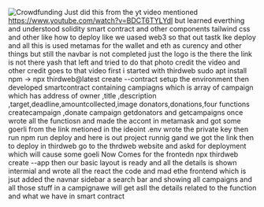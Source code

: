 
![Crowdfunding](https://i.ibb.co/k6pj0Qt/htum-6.png)
Just did this from the yt video mentioned https://www.youtube.com/watch?v=BDCT6TYLYdI but learned everthing and understood solidity smart contract and other components tailwind css and other like how to deploy like we uased web3 so that out tastk lke deploy and all this is used metamas for the wallet and eth as curency and other things but still the navbar is not completed just the logo is the there the link is not there yash that left and tried to do that photo credit the video and other credit goes to that video
first i started with  thirdweb sudo apt install npm -> npx thirdweb@latest create --contract setup the environment then developed smartcontract containing campiagns which is array of campaign which has address of owner ,title ,description ,target,deadline,amountcollected,image donators,donations,four functions createcampaign ,donate campaign getdonators and getcampaigns  once wrote all the functiosn and made the accont in metamask and got some goerli from the link metioned in the ideoint .env wrote the private key then run npm run deploy and here is out project runnig gand we got the link then to deploy in thirdweb go to the thrdweb website and askd for deployment which will cause some goeli 
Now Comes for the frontedn npx thirdweb create --app then our basic layout is ready and all the details is shown intermial and wrote all the react the code and mad ethe frontend which is jsut added the navnar sidebar a search bar and showing all campaigns and all those stuff in a campignawe will get asll the details related to the function and what we have in smart contract 
